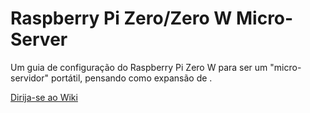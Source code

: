 # Raspberry Pi Zero/Zero W Micro-Server
Um guia de configuração do Raspberry Pi Zero W para ser um "micro-servidor" portátil, pensando como expansão de .

[Dirija-se ao Wiki](https://github.com/cesarcardoso/raspimicroserver/wiki)
